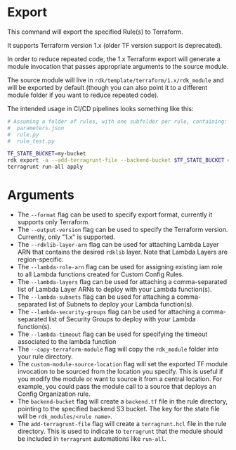 # Export

This command will export the specified Rule(s) to Terraform.

It supports Terraform version 1.x (older TF version support is deprecated).

In order to reduce repeated code, the 1.x Terraform export will generate a module invocation that passes appropriate arguments to the source module.

The source module will live in `rdk/template/terraform/1.x/rdk_module` and will be exported by default (though you can also point it to a different module folder if you want to reduce repeated code).

The intended usage in CI/CD pipelines looks something like this:
```bash
# Assuming a folder of rules, with one subfolder per rule, containing:
#  parameters.json
#  rule.py
#  rule_test.py

TF_STATE_BUCKET=my-bucket
rdk export -a --add-terragrunt-file --backend-bucket $TF_STATE_BUCKET # Creates a TF manifest, terragrunt placeholder file, and backend in each rule folder in your rules directory
terragrunt run-all apply
```

# Arguments

- The `--format` flag can be used to specify export format, currently it supports only Terraform.
- The `--output-version` flag can be used to specify the Terraform version. Currently, only "1.x" is supported.
- The `--rdklib-layer-arn` flag can be used for attaching Lambda Layer ARN that contains the desired `rdklib` layer. Note that Lambda Layers are region-specific.
- The `--lambda-role-arn` flag can be used for assigning existing iam role to all Lambda functions created for Custom Config Rules.
- The `--lambda-layers` flag can be used for attaching a comma-separated list of Lambda Layer ARNs to deploy with your Lambda function(s).
- The `--lambda-subnets` flag can be used for attaching a comma-separated list of Subnets to deploy your Lambda function(s).
- The `--lambda-security-groups` flag can be used for attaching a comma-separated list of Security Groups to deploy with your Lambda function(s).
- The `--lambda-timeout` flag can be used for specifying the timeout associated to the lambda function
- The `--copy-terraform-module` flag will copy the `rdk_module` folder into your rule directory.
- The `custom-module-source-location` flag will set the exported TF module invocation to be sourced from the location you specify. This is useful if you modify the module or want to source it from a central location. For example, you could pass the module call to a source that deploys an Config Organization rule.
- The `backend-bucket` flag will create a `backend.tf` file in the rule directory, pointing to the specified backend S3 bucket. The key for the state file will be `rdk_modules/<rule name>`. 
- The `add-terragrunt-file` flag will create a `terragrunt.hcl` file in the rule directory. This is used to indicate to `terragrunt` that the module should be included in `terragrunt` automations like `run-all`.